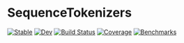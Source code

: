 # SequenceTokenizers

[![Stable](https://img.shields.io/badge/docs-stable-blue.svg)](https://mashu.github.io/SequenceTokenizers.jl/stable/)
[![Dev](https://img.shields.io/badge/docs-dev-blue.svg)](https://mashu.github.io/SequenceTokenizers.jl/dev/)
[![Build Status](https://github.com/mashu/SequenceTokenizers.jl/actions/workflows/CI.yml/badge.svg?branch=main)](https://github.com/mashu/SequenceTokenizers.jl/actions/workflows/CI.yml?query=branch%3Amain)
[![Coverage](https://codecov.io/gh/mashu/SequenceTokenizers.jl/branch/main/graph/badge.svg)](https://codecov.io/gh/mashu/SequenceTokenizers.jl)
[![Benchmarks](https://img.shields.io/badge/benchmarks-view%20results-blue)](https://github.com/mashu/SequenceTokenizers.jl/actions?query=workflow%3ABenchmarks)
